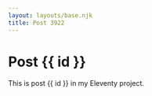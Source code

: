 ```yaml
---
layout: layouts/base.njk
title: Post 3922
---
```


# Post {{ id }}

This is post {{ id }} in my Eleventy project.
